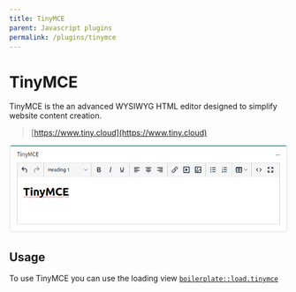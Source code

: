 ```yaml
---
title: TinyMCE
parent: Javascript plugins
permalink: /plugins/tinymce
---
```


# TinyMCE

TinyMCE is the an advanced WYSIWYG HTML editor designed to simplify website content creation.

> [https://www.tiny.cloud](https://www.tiny.cloud)

![TinyMCE](../assets/img/tinymce.png)

## Usage

To use TinyMCE you can use the loading view [`boilerplate::load.tinymce`](https://github.com/sebastienheyd/boilerplate/blob/e1dc4b29920f011271a1a7ad682c3e82643180d9/src/resources/views/load/tinymce.blade.php)

